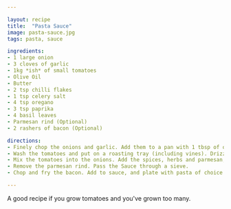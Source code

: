 ```yaml
---

layout: recipe
title:  "Pasta Sauce"
image: pasta-sauce.jpg
tags: pasta, sauce

ingredients:
- 1 large onion
- 3 cloves of garlic
- 1kg *ish* of small tomatoes
- Olive Oil
- Butter
- 2 tsp chilli flakes
- 1 tsp celery salt
- 4 tsp oregano
- 3 tsp paprika
- 4 basil leaves
- Parmesan rind (Optional)
- 2 rashers of bacon (Optional) 

directions:
- Finely chop the onions and garlic. Add them to a pan with 1 tbsp of olive oil and a knob of butter. Fry of a low heat until translucent.
- Wash the tomatoes and put on a roasting tray (including vines). Drizzle with olive oil and roast at 150C for 30 mins.
- Mix the tomatoes into the onions. Add the spices, herbs and parmesan, cover, and simmer on a low heat for 1 - 2 hours.
- Remove the parmesan rind. Pass the Sauce through a sieve.
- Chop and fry the bacon. Add to sauce, and plate with pasta of choice.

---
```


A good recipe if you grow tomatoes and you've grown too many.